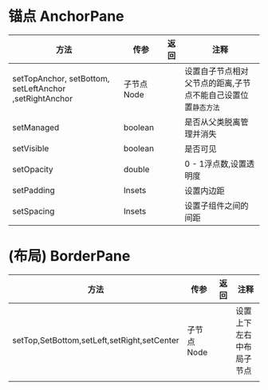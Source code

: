 # 锚点 AnchorPane

| 方法                                                   | 传参        | 返回 | 注释                                                         |
| ------------------------------------------------------ | ----------- | ---- | ------------------------------------------------------------ |
| setTopAnchor, setBottom, setLeftAnchor ,setRightAnchor | 子节点 Node |      | 设置自子节点相对父节点的距离,子节点不能自己设置位置```静态方法``` |
| setManaged                                             | boolean     |      | 是否从父类脱离管理并消失                                     |
| setVisible                                             | boolean     |      | 是否可见                                                     |
| setOpacity                                             | double      |      | 0 - 1浮点数,设置透明度                                       |
| setPadding                                             | Insets      |      | 设置内边距                                                   |
| setSpacing                                             | Insets      |      | 设置子组件之间的间距                                         |

# (布局) BorderPane

| 方法                                        | 传参       | 返回 | 注释                     |
| ------------------------------------------- | ---------- | ---- | ------------------------ |
| setTop,SetBottom,setLeft,setRight,setCenter | 子节点Node |      | 设置上下左右中布局子节点 |
|                                             |            |      |                          |

